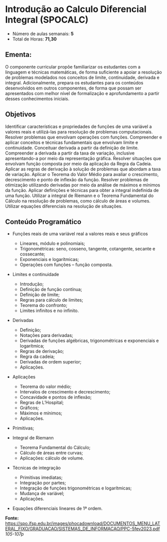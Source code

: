 # Introdução ao Calculo Diferencial Integral (SPOCALC)

- Número de aulas semanais: <b>5</b>
- Total de Horas: <b>71,30</b>

## Ementa:

<p>O componente curricular propõe familiarizar os estudantes com a linguagem e técnicas matemáticas, de forma suficiente a apoiar a resolução de problemas modelados nos conceitos de limite, continuidade, derivada e integral. Adicionalmente, prepara os estudantes para os conteúdos desenvolvidos em outros componentes, de forma que possam ser apresentados com melhor nível de formalização e aprofundamento a partir desses conhecimentos iniciais.</p>

## Objetivos

<p>Identificar características e propriedades de funções de uma variável a valores reais e utilizá-las para resolução de problemas computacionais. Resolver problemas que envolvam operações com funções. Compreender e aplicar conceitos e técnicas fundamentais que envolvam limite e continuidade. Conceituar derivada a partir da definição de limite. Compreender a derivada a partir da taxa de variação, inclusive apresentando-a por meio da representação gráfica. Resolver situações que envolvam função composta por meio da aplicação da Regra da Cadeia. Aplicar as regras de derivação à solução de problemas que abordam a taxa de variação. Aplicar o Teorema do Valor Médio para avaliar o crescimento, decrescimento e ponto de inflexão da função. Resolver problemas de otimização utilizando derivadas por meio da análise de máximos e mínimos da função. Aplicar definições e técnicas para obter a integral indefinida de uma função. Utilizar a integral de Riemann e o Teorema Fundamental do Cálculo na resolução de problemas, como cálculo de áreas e volumes. Utilizar equações diferenciais na resolução de situações.</p>

## Conteúdo Programático

- Funções reais de uma variável real a valores reais e seus gráficos
    - Lineares, módulo e polinomiais;
    - Trigonométricas: seno, cosseno, tangente, cotangente, secante e cossecante;
    - Exponenciais e logarítmicas;
    - Operações com funções – função composta.
- Limites e continuidade
    - Introdução;
    - Definição de função contínua;
    - Definição de limite;
    - Regras para cálculo de limites;
    - Teorema do confronto;
    - Limites infinitos e no infinito.

- Derivadas
    - Definição;
    - Notações para derivadas;
    - Derivadas de funções algébricas, trigonométricas e exponenciais e logarítmica;
    - Regras de derivação;
    - Regra da cadeia;
    - Derivadas de ordem superior;
    - Aplicações.
- Aplicações
    - Teorema do valor médio;
    - Intervalos de crescimento e decrescimento;
    - Concavidade e pontos de inflexão;
    - Regras de L’Hospital;
    - Gráficos;
    - Máximos e mínimos;
    - Aplicações.

- Primitivas;
- Integral de Riemann
    - Teorema Fundamental do Cálculo;
    - Cálculo de áreas entre curvas;
    - Aplicações: cálculo de volume.
- Técnicas de integração
    - Primitivas imediatas;
    - Integração por partes;
    - Integração de funções trigonométricas e logarítmicas;
    - Mudança de variável;
    - Aplicações.
- Equações diferenciais lineares de 1ª ordem.

<b>Fonte: </b>https://spo.ifsp.edu.br/images/phocadownload/DOCUMENTOS_MENU_LATERAL_FIXO/GRADUACAO/SISTEMAS_DE_INFORMACAO/PPC-5fev2023.pdf <i>105-107p</i>
